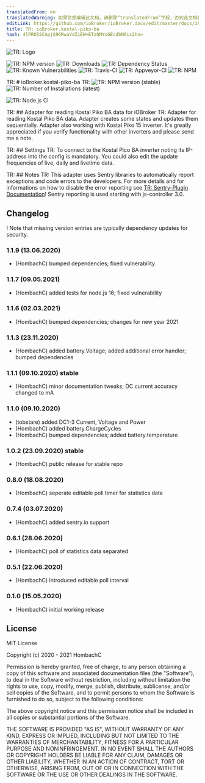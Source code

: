 ```yaml
---
translatedFrom: en
translatedWarning: 如果您想编辑此文档，请删除“translatedFrom”字段，否则此文档将再次自动翻译
editLink: https://github.com/ioBroker/ioBroker.docs/edit/master/docs/zh-cn/adapterref/iobroker.kostal-piko-ba/README.md
title: TR: ioBroker.kostal-piko-ba
hash: 4lPRO5SCApjS96RwaVdZiEW+ETzQMYoGEcdbN0is2ho=
---
```

![TR: Logo](../../../en/adapterref/iobroker.kostal-piko-ba/admin/picoba.png)

![TR: NPM version](http://img.shields.io/npm/v/iobroker.kostal-piko-ba.svg)
![TR: Downloads](https://img.shields.io/npm/dm/iobroker.kostal-piko-ba.svg)
![TR: Dependency Status](https://img.shields.io/david/hombach/ioBroker.kostal-piko-ba.svg)
![TR: Known Vulnerabilities](https://snyk.io/test/github/hombach/ioBroker.kostal-piko-ba/badge.svg)
![TR: Travis-CI](http://img.shields.io/travis/hombach/ioBroker.kostal-piko-ba/master.svg)
![TR: Appveyor-CI](https://ci.appveyor.com/api/projects/status/github/hombach/ioBroker.kostal-piko-ba?branch=master&svg=true)
![TR: NPM](https://nodei.co/npm/iobroker.kostal-piko-ba.png?downloads=true)

TR: # ioBroker.kostal-piko-ba
TR: ![TR: NPM version (stable)](http://ioBroker.live/badges/kostal-piko-ba-stable.svg) ![TR: Number of Installations (latest)](http://ioBroker.live/badges/kostal-piko-ba-installed.svg)

![TR: Node.js CI](https://github.com/hombach/ioBroker.kostal-piko-ba/workflows/Node.js%20CI/badge.svg)

TR: ## Adapter for reading Kostal Piko BA data for iOBroker
TR: Adapter for reading Kostal Piko BA data. Adapter creates some states and updates them sequentially.
Adapter also working with Kostal Piko 15 inverter.
It's greatly appreciated if you verify functionality with other inverters and please send me a note.

TR: ## Settings
TR: To connect to the Kostal Pico BA inverter noting its IP-address into the config is mandatory.
You could also edit the update frequencies of live, daily and livetime data.

TR: ## Notes
TR: This adapter uses Sentry libraries to automatically report exceptions and code errors to the developers. For more details and for informations on how to disable the error reporting see [TR: Sentry-Plugin Documentation](https://github.com/ioBroker/plugin-sentry#plugin-sentry)! Sentry reporting is used starting with js-controller 3.0.

## Changelog
! Note that missing version entries are typically dependency updates for security.
### 1.1.9 (13.06.2020)
* (HombachC) bumped dependencies; fixed vulnerability
### 1.1.7 (09.05.2021)
* (HombachC) added tests for node.js 16; fixed vulnerability
### 1.1.6 (02.03.2021)
* (HombachC) bumped dependencies; changes for new year 2021
### 1.1.3 (23.11.2020)
* (HombachC) added battery.Voltage; added additional error handler; bumped dependencies
### 1.1.1 (09.10.2020) stable
* (HombachC) minor documentation tweaks; DC current accuracy changed to mA
### 1.1.0 (09.10.2020)
* (tobstare) added DC1-3 Current, Voltage and Power
* (HombachC) added battery.ChargeCycles
* (HombachC) bumped dependencies; added battery.temperature
### 1.0.2 (23.09.2020) stable
* (HombachC) public release for stable repo
### 0.8.0 (18.08.2020)
* (HombachC) seperate editable poll timer for statistics data
### 0.7.4 (03.07.2020)
* (HombachC) added sentry.io support
### 0.6.1 (28.06.2020)
* (HombachC) poll of statistics data separated
### 0.5.1 (22.06.2020)
* (HombachC) introduced editable poll interval 
### 0.1.0 (15.05.2020)
* (HombachC) initial working release

## License
MIT License

Copyright (c) 2020 - 2021 HombachC

Permission is hereby granted, free of charge, to any person obtaining a copy
of this software and associated documentation files (the "Software"), to deal
in the Software without restriction, including without limitation the rights
to use, copy, modify, merge, publish, distribute, sublicense, and/or sell
copies of the Software, and to permit persons to whom the Software is
furnished to do so, subject to the following conditions:

The above copyright notice and this permission notice shall be included in all
copies or substantial portions of the Software.

THE SOFTWARE IS PROVIDED "AS IS", WITHOUT WARRANTY OF ANY KIND, EXPRESS OR
IMPLIED, INCLUDING BUT NOT LIMITED TO THE WARRANTIES OF MERCHANTABILITY,
FITNESS FOR A PARTICULAR PURPOSE AND NONINFRINGEMENT. IN NO EVENT SHALL THE
AUTHORS OR COPYRIGHT HOLDERS BE LIABLE FOR ANY CLAIM, DAMAGES OR OTHER
LIABILITY, WHETHER IN AN ACTION OF CONTRACT, TORT OR OTHERWISE, ARISING FROM,
OUT OF OR IN CONNECTION WITH THE SOFTWARE OR THE USE OR OTHER DEALINGS IN THE
SOFTWARE.